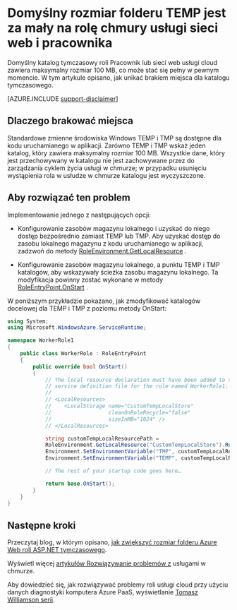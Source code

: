 <properties
   pageTitle="Domyślny rozmiar folderu TEMP jest za mały dla roli | Microsoft Azure"
   description="Rola usługi cloud ma ograniczoną ilość miejsca do magazynowania dla folderu TEMP. Ten artykuł zawiera wskazówki na temat zaczyna brakować miejsca."
   services="cloud-services"
   documentationCenter=""
   authors="simonxjx"
   manager="felixwu"
   editor=""
   tags="top-support-issue"/>
<tags
   ms.service="cloud-services"
   ms.devlang="na"
   ms.topic="article"
   ms.tgt_pltfrm="na"
   ms.workload="tbd"
   ms.date="10/12/2016"
   ms.author="v-six" />

# <a name="default-temp-folder-size-is-too-small-on-a-cloud-service-webworker-role"></a>Domyślny rozmiar folderu TEMP jest za mały na rolę chmury usługi sieci web i pracownika

Domyślny katalog tymczasowy roli Pracownik lub sieci web usługi cloud zawiera maksymalny rozmiar 100 MB, co może stać się pełny w pewnym momencie. W tym artykule opisano, jak unikać brakiem miejsca dla katalogu tymczasowego.

[AZURE.INCLUDE [support-disclaimer](../../includes/support-disclaimer.md)]

## <a name="why-do-i-run-out-of-space"></a>Dlaczego brakować miejsca

Standardowe zmienne środowiska Windows TEMP i TMP są dostępne dla kodu uruchamianego w aplikacji. Zarówno TEMP i TMP wskaż jeden katalog, który zawiera maksymalny rozmiar 100 MB. Wszystkie dane, który jest przechowywany w katalogu nie jest zachowywane przez do zarządzania cyklem życia usługi w chmurze; w przypadku usunięciu wystąpienia rola w usłudze w chmurze katalogu jest wyczyszczone.

## <a name="suggestion-to-fix-the-problem"></a>Aby rozwiązać ten problem

Implementowanie jednego z następujących opcji:

- Konfigurowanie zasobów magazynu lokalnego i uzyskać do niego dostęp bezpośrednio zamiast TEMP lub TMP. Aby uzyskać dostęp do zasobu lokalnego magazynu z kodu uruchamianego w aplikacji, zadzwoń do metody [RoleEnvironment.GetLocalResource](https://msdn.microsoft.com/library/microsoft.windowsazure.serviceruntime.roleenvironment.getlocalresource.aspx) . 

- Konfigurowanie zasobów magazynu lokalnego, a punktu TEMP i TMP katalogów, aby wskazywały ścieżka zasobu magazynu lokalnego. Ta modyfikacja powinny zostać wykonane w metody [RoleEntryPoint.OnStart](https://msdn.microsoft.com/library/microsoft.windowsazure.serviceruntime.roleentrypoint.onstart.aspx) .

W poniższym przykładzie pokazano, jak zmodyfikować katalogów docelowej dla TEMP i TMP z poziomu metody OnStart:


```csharp
using System;
using Microsoft.WindowsAzure.ServiceRuntime;

namespace WorkerRole1
{
    public class WorkerRole : RoleEntryPoint
    {
        public override bool OnStart()
        {
            // The local resource declaration must have been added to the
            // service definition file for the role named WorkerRole1:
            //
            // <LocalResources>
            //    <LocalStorage name="CustomTempLocalStore"
            //                  cleanOnRoleRecycle="false"
            //                  sizeInMB="1024" />
            // </LocalResources>

            string customTempLocalResourcePath =
            RoleEnvironment.GetLocalResource("CustomTempLocalStore").RootPath;
            Environment.SetEnvironmentVariable("TMP", customTempLocalResourcePath);
            Environment.SetEnvironmentVariable("TEMP", customTempLocalResourcePath);

            // The rest of your startup code goes here…

            return base.OnStart();
        }
    }
}
```

## <a name="next-steps"></a>Następne kroki

Przeczytaj blog, w którym opisano, [jak zwiększyć rozmiar folderu Azure Web roli ASP.NET tymczasowego](http://blogs.msdn.com/b/kwill/archive/2011/07/18/how-to-increase-the-size-of-the-windows-azure-web-role-asp-net-temporary-folder.aspx).

Wyświetl więcej [artykułów Rozwiązywanie problemów z](/?tag=top-support-issue&product=cloud-services) usługami w chmurze.

Aby dowiedzieć się, jak rozwiązywać problemy roli usługi cloud przy użyciu danych diagnostyki komputera Azure PaaS, wyświetlanie [Tomasz Williamson serii](http://blogs.msdn.com/b/kwill/archive/2013/08/09/windows-azure-paas-compute-diagnostics-data.aspx).
